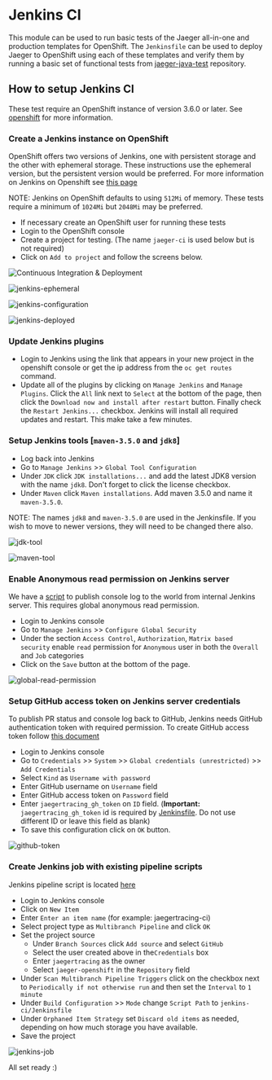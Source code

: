# Jenkins CI
This module can be used to run basic tests of the Jaeger all-in-one and production templates for OpenShift.  The `Jenkinsfile`
can be used to deploy Jaeger to OpenShift using each of these templates and verify them by running a basic set of 
functional tests from [jaeger-java-test](https://github.com/Hawkular-QE/jaeger-java-test) repository.

## How to setup Jenkins CI
These test require an OpenShift instance of version 3.6.0 or later.  See [openshift](https://github.com/openshift/origin)
for more information.

### Create a Jenkins instance on OpenShift
OpenShift offers two versions of Jenkins, one with persistent storage and the other with ephemeral storage.  These instructions
use the ephemeral version, but the persistent version would be preferred.   For more information on  Jenkins on Openshift see [this page](https://github.com/openshift/origin/tree/master/examples/jenkins)

NOTE: Jenkins on OpenShift defaults to using `512Mi` of memory.  These tests require a minimum of `1024Mi` but `2048Mi` may be preferred.

* If necessary create an OpenShift user for running these tests
* Login to the OpenShift console
* Create a project for testing.  (The name `jaeger-ci` is used below but is not required)
* Click on `Add to project` and follow the screens below.

![Continuous Integration & Deployment](docs/images/jenkins-install-1.png "Select Continuous Integration & Deployment")

![jenkins-ephemeral](docs/images/jenkins-install-2.png "jenkins-ephemeral")

![jenkins-configuration](docs/images/jenkins-install-3.png "jenkins-configuration")

![jenkins-deployed](docs/images/jenkins-install-4.png "jenkins-deployed")

### Update Jenkins plugins
* Login to Jenkins using the link that appears in your new project in the openshift console or get the ip address 
from the `oc get routes` command.
* Update all of the plugins by clicking on `Manage Jenkins` and `Manage Plugins`.  Click the `All` link next to `Select`
at the bottom of the page, then click the `Download now and install after restart` button.  Finally check the `Restart Jenkins...`
checkbox.  Jenkins will install all required updates and restart.  This make take a few minutes.

### Setup Jenkins tools [`maven-3.5.0` and `jdk8`]
* Log back into Jenkins
* Go to `Manage Jenkins` >> `Global Tool Configuration`
* Under `JDK` click `JDK installations...` and add the latest JDK8 version with the name `jdk8`.  Don't forget to click
the license checkbox.
* Under `Maven` click `Maven installations`.  Add maven 3.5.0 and name it `maven-3.5.0`.  

NOTE: The names `jdk8` and `maven-3.5.0` are used in the Jenkinsfile.  If you wish to move to newer versions, they
will need to be changed there also.

![jdk-tool](docs/images/jenkins-tools-jdk8.png "jdk tool")

![maven-tool](docs/images/jenkins-tools-maven-3_5_0.png "maven tool")


### Enable Anonymous read permission on Jenkins server
We have a [script](push-logs.sh) to publish console log to the world from internal Jenkins server. 
This requires global anonymous read permission.

* Login to Jenkins console
* Go to `Manage Jenkins` >> `Configure Global Security`
* Under the section `Access Control`, `Authorization`, `Matrix based security` enable `read` permission for `Anonymous` user
in both the `Overall` and `Job` categories
* Click on the `Save` button at the bottom of the page.

![global-read-permission](docs/images/jenkins-global-read.png "Jenkins Global read permission")

### Setup GitHub access token on Jenkins server credentials
To publish PR status and console log back to GitHub, Jenkins needs GitHub authentication token with required permission. 
To create GitHub access token follow [this document](https://help.github.com/articles/creating-a-personal-access-token-for-the-command-line/)

* Login to Jenkins console
* Go to `Credentials` >> `System` >> `Global credentials (unrestricted)` >> `Add Credentials`
* Select `Kind` as `Username with password`
* Enter GitHub username on `Username` field
* Enter GitHub access token on `Password` field
* Enter `jaegertracing_gh_token` on `ID` field. (**Important:** `jaegertracing_gh_token` id is required by [Jenkinsfile](Jenkinsfile). 
Do not use different ID or leave this field as blank)
* To save this configuration click on `OK` button.

![github-token](docs/images/jenkins-github-token.png "GitHub token")

### Create Jenkins job with existing pipeline scripts
Jenkins pipeline script is located [here](/jenkins-ci/Jenkinsfile)

* Login to Jenkins console
* Click on `New Item`
* Enter `Enter an item name` (for example: jaegertracing-ci)
* Select project type as `Multibranch Pipeline` and click `OK`
* Set the project source
    * Under `Branch Sources` click `Add source` and select `GitHub`
    * Select the user created above in the`Credentials` box
    * Enter `jaegertracing` as the owner
    * Select `jaeger-openshift` in the `Repository` field
* Under `Scan Multibranch Pipeline Triggers` click on the checkbox next to `Periodically if not otherwise run` and then
set the `Interval` to `1 minute`
* Under `Build Configuration` >> `Mode` change `Script Path` to `jenkins-ci/Jenkinsfile`
* Under `Orphaned Item Strategy` set `Discard old items` as needed, depending on how much storage you have available.
* Save the project

![jenkins-job](docs/images/jenkins-job-details.png "Jenkins job")

All set ready :)